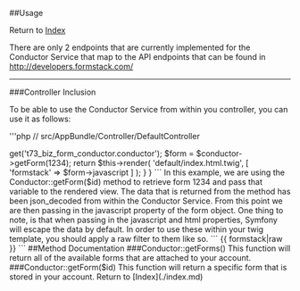 ##Usage

Return to [Index](./index.md)

There are only 2 endpoints that are currently implemented for the Conductor Service that map to the API endpoints that can be found in http://developers.formstack.com/

---

###Controller Inclusion

To be able to use the Conductor Service from within you controller, you can use it as follows:

'''php
// src/AppBundle/Controller/DefaultController

<?php

namespace AppBundle\Controller;

use Sensio\Bundle\FrameworkExtraBundle\Configuration\Route;
use Symfony\Bundle\FrameworkBundle\Controller\Controller;
use Symfony\Component\HttpFoundation\Request;

class DefaultController extends Controller
{
    /**
     * @Route("/", name="homepage")
     */
    public function indexAction(Request $request)
    {

        $conductor = $this->get('t73_biz_form_conductor.conductor');

        $form = $conductor->getForm(1234);

        return $this->render(
            'default/index.html.twig',
            [
                'formstack' => $form->javascript
            ]
        );
    }
}

```

In this example, we are using the Conductor::getForm($id) method to retrieve form 1234 and pass that variable to the rendered view. The data that is returned from the method has been json_decoded from within the Conductor Service. From this point we are then passing in the javascript property of the form object.

One thing to note, is that when passing in the javascript and html properties, Symfony will escape the data by default. In order to use these within your twig template, you should apply a raw filter to them like so.

```
{{ formstack|raw }}

```

##Method Documentation

###Conductor::getForms()

This function will return all of the available forms that are attached to your account.

###Conductor::getForm($id)

This function will return a specific form that is stored in your account.


Return to [Index](./index.md)